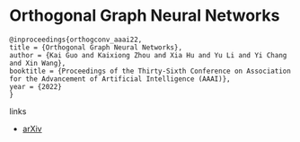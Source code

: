 # Orthogonal Graph Neural Networks

```
@inproceedings{orthogconv_aaai22,
title = {Orthogonal Graph Neural Networks},
author = {Kai Guo and Kaixiong Zhou and Xia Hu and Yu Li and Yi Chang and Xin Wang},
booktitle = {Proceedings of the Thirty-Sixth Conference on Association for the Advancement of Artificial Intelligence (AAAI)},
year = {2022}
}
```

links
- [arXiv](https://arxiv.org/abs/2109.11338)
